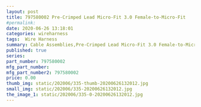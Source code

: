 ```yaml
---
layout: post
title: 797580002 Pre-Crimped Lead Micro-Fit 3.0 Female-to-Micro-Fit
#permalink: 
date: 2020-06-26 13:18:01
categories: wireharness
tags:  Wire Harness
summary: Cable Assemblies,Pre-Crimped Lead Micro-Fit 3.0 Female-to-Micro-Fit 3.0 Female Tin Plated, 150mm, 20 AWG
published: true 
series: 
part_number: 797580002
mfg_part_number: 
mfg_part_number2: 797580002
price: 0.00
thumb_img: static/202006/335-thumb-20200626132012.jpg
small_img: static/202006/335-20200626132012.jpg
the_image_1: static/202006/335-0-20200626132012.jpg
---
```



